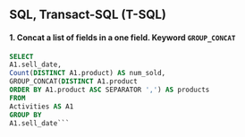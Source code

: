 ## SQL, Transact-SQL (T-SQL)

#### 1. Concat a list of fields in a one field. Keyword `GROUP_CONCAT`

```sql
SELECT
A1.sell_date,
Count(DISTINCT A1.product) AS num_sold,
GROUP_CONCAT(DISTINCT A1.product
ORDER BY A1.product ASC SEPARATOR ',') AS products
FROM
Activities AS A1
GROUP BY
A1.sell_date```